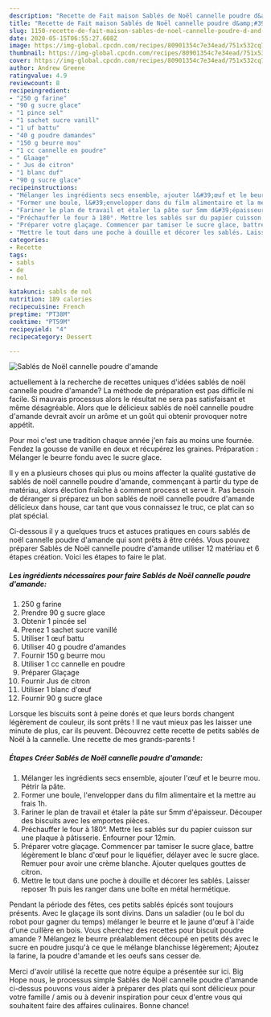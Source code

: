 ```yaml
---
description: "Recette de Fait maison Sablés de Noël cannelle poudre d&amp;#39;amande"
title: "Recette de Fait maison Sablés de Noël cannelle poudre d&amp;#39;amande"
slug: 1150-recette-de-fait-maison-sables-de-noel-cannelle-poudre-d-and-39-amande
date: 2020-05-15T06:55:27.608Z
image: https://img-global.cpcdn.com/recipes/80901354c7e34ead/751x532cq70/sables-de-noel-cannelle-poudre-damande-photo-principale-de-la-recette.jpg
thumbnail: https://img-global.cpcdn.com/recipes/80901354c7e34ead/751x532cq70/sables-de-noel-cannelle-poudre-damande-photo-principale-de-la-recette.jpg
cover: https://img-global.cpcdn.com/recipes/80901354c7e34ead/751x532cq70/sables-de-noel-cannelle-poudre-damande-photo-principale-de-la-recette.jpg
author: Andrew Greene
ratingvalue: 4.9
reviewcount: 8
recipeingredient:
- "250 g farine"
- "90 g sucre glace"
- "1 pince sel"
- "1 sachet sucre vanill"
- "1 uf battu"
- "40 g poudre damandes"
- "150 g beurre mou"
- "1 cc cannelle en poudre"
- " Glaage"
- " Jus de citron"
- "1 blanc duf"
- "90 g sucre glace"
recipeinstructions:
- "Mélanger les ingrédients secs ensemble, ajouter l&#39;œuf et le beurre mou. Pétrir la pâte."
- "Former une boule, l&#39;envelopper dans du film alimentaire et la mettre au frais 1h."
- "Fariner le plan de travail et étaler la pâte sur 5mm d&#39;épaisseur. Découper des biscuits avec les emportes pièces."
- "Préchauffer le four à 180°. Mettre les sablés sur du papier cuisson sur une plaque à pâtisserie. Enfourner pour 12min."
- "Préparer votre glaçage. Commencer par tamiser le sucre glace, battre légèrement le blanc d&#39;œuf pour le liquéfier, délayer avec le sucre glace. Remuer pour avoir une crème blanche. Ajouter quelques gouttes de citron."
- "Mettre le tout dans une poche à douille et décorer les sablés. Laisser reposer 1h puis les ranger dans une boîte en métal hermétique."
categories:
- Recette
tags:
- sabls
- de
- nol

katakunci: sabls de nol 
nutrition: 189 calories
recipecuisine: French
preptime: "PT38M"
cooktime: "PT59M"
recipeyield: "4"
recipecategory: Dessert

---
```



![Sablés de Noël cannelle poudre d&#39;amande](https://img-global.cpcdn.com/recipes/80901354c7e34ead/751x532cq70/sables-de-noel-cannelle-poudre-damande-photo-principale-de-la-recette.jpg)

actuellement à la recherche de recettes uniques d'idées sablés de noël cannelle poudre d&#39;amande? La méthode de préparation est pas difficile ni facile. Si mauvais processus alors le résultat ne sera pas satisfaisant et même désagréable. Alors que le délicieux sablés de noël cannelle poudre d&#39;amande devrait avoir un arôme et un goût qui obtenir provoquer notre appétit.

Pour moi c&#39;est une tradition chaque année j&#39;en fais au moins une fournée. Fendez la gousse de vanille en deux et récupérez les graines. Préparation : Mélanger le beurre fondu avec le sucre glace.

Il y en a plusieurs choses qui plus ou moins affecter la qualité gustative de sablés de noël cannelle poudre d&#39;amande, commençant à partir du type de matériau, alors élection fraîche à comment process et serve it. Pas besoin de déranger si préparez un bon sablés de noël cannelle poudre d&#39;amande délicieux dans house, car tant que vous connaissez le truc, ce plat can so plat spécial.


Ci-dessous il y a quelques trucs et astuces pratiques en cours sablés de noël cannelle poudre d&#39;amande qui sont prêts à être créés. Vous pouvez préparer Sablés de Noël cannelle poudre d&#39;amande utiliser 12 matériau et 6 étapes création. Voici les étapes to faire le plat.

<!--inarticleads1-->

##### Les ingrédients nécessaires pour faire Sablés de Noël cannelle poudre d&#39;amande:

1.  250 g farine
1. Prendre 90 g sucre glace
1. Obtenir 1 pincée sel
1. Prenez 1 sachet sucre vanillé
1. Utiliser 1 œuf battu
1. Utiliser 40 g poudre d&#39;amandes
1. Fournir 150 g beurre mou
1. Utiliser 1 cc cannelle en poudre
1. Préparer  Glaçage
1. Fournir  Jus de citron
1. Utiliser 1 blanc d&#39;œuf
1. Fournir 90 g sucre glace


Lorsque les biscuits sont à peine dorés et que leurs bords changent légèrement de couleur, ils sont prêts ! Il ne vaut mieux pas les laisser une minute de plus, car ils peuvent. Découvrez cette recette de petits sablés de Noël à la cannelle. Une recette de mes grands-parents ! 

<!--inarticleads2-->

##### Étapes Créer Sablés de Noël cannelle poudre d&#39;amande:

1. Mélanger les ingrédients secs ensemble, ajouter l&#39;œuf et le beurre mou. Pétrir la pâte.
1. Former une boule, l&#39;envelopper dans du film alimentaire et la mettre au frais 1h.
1. Fariner le plan de travail et étaler la pâte sur 5mm d&#39;épaisseur. Découper des biscuits avec les emportes pièces.
1. Préchauffer le four à 180°. Mettre les sablés sur du papier cuisson sur une plaque à pâtisserie. Enfourner pour 12min.
1. Préparer votre glaçage. Commencer par tamiser le sucre glace, battre légèrement le blanc d&#39;œuf pour le liquéfier, délayer avec le sucre glace. Remuer pour avoir une crème blanche. Ajouter quelques gouttes de citron.
1. Mettre le tout dans une poche à douille et décorer les sablés. Laisser reposer 1h puis les ranger dans une boîte en métal hermétique.


Pendant la période des fêtes, ces petits sablés épicés sont toujours présents. Avec le glaçage ils sont divins. Dans un saladier (ou le bol du robot pour gagner du temps) mélanger le beurre et le jaune d&#39;œuf à l&#39;aide d&#39;une cuillère en bois. Vous cherchez des recettes pour biscuit poudre amande ? Mélangez le beurre préalablement découpé en petits dés avec le sucre en poudre jusqu&#39;à ce que le mélange blanchisse légèrement; Ajoutez la farine, la poudre d&#39;amande et les oeufs sans cesser de. 


Merci d'avoir utilisé la recette que notre équipe a présentée sur ici. Big Hope nous, le processus simple Sablés de Noël cannelle poudre d&#39;amande ci-dessus pouvons vous aider à préparer des plats qui sont délicieux pour votre famille / amis ou à devenir inspiration pour ceux d'entre vous qui souhaitent faire des affaires culinaires. Bonne chance!
